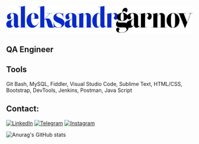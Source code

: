 ![header](https://github.com/AleksandrGarnov/AleksandrGarnov/blob/master/assets/aleksandrgarnov%20(2).png)

## QA Engineer

## Tools
Git Bash, MySQL, Fiddler, Visual Studio Code, Sublime Text, HTML/CSS, Bootstrap, DevTools, Jenkins, Postman, Java Script

## Contact:

[![LinkedIn](https://img.shields.io/badge/-LinkedIn-072ACB?style=for-the-badge&logo=LinkedIn&logoColor=010101)](https://www.linkedin.com/in/aleksandr-garnov-89a844237/)
[![Telegram](https://img.shields.io/badge/-Telegram-072ACB?style=for-the-badge&logo=Telegram&logoColor=010101)](https://t.me/aleksroman16)
[![Instagram](https://img.shields.io/badge/-Instagram-072ACB?style=for-the-badge&logo=Instagram&logoColor=010101)](https://instagram.com/alexsanderromanovich)

![Anurag's GitHub stats](https://github-readme-stats.vercel.app/api?AleksandrGarnov=anuraghazra&show_icons=true&theme=radical)